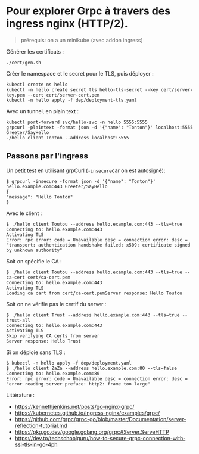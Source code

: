 
# Pour explorer Grpc à travers des ingress nginx (HTTP/2).

> prérequis: on a un minikube (avec addon ingress)


Générer les certificats :
    
```shell
./cert/gen.sh
```

Créer le namespace et le secret pour le TLS, puis déployer :

```shell
kubectl create ns hello
kubectl -n hello create secret tls hello-tls-secret --key cert/server-key.pem --cert cert/server-cert.pem
kubectl -n hello apply -f dep/deployment-tls.yaml
```

Avec un tunnel, en plain text :

```shell
kubectl port-forward svc/hello-svc -n hello 5555:5555
grpcurl -plaintext -format json -d '{"name": "Tonton"}' localhost:5555 Greeter/SayHello
./hello client Tonton --address localhost:5555
```

## Passons par l'ingress

Un petit test en utilisant grpCurl (`-insecure`car on est autosigné):

```shell
$ grpcurl -insecure -format json -d '{"name": "Tonton"}' hello.example.com:443 Greeter/SayHello
{
"message": "Hello Tonton"
}
```



Avec le client :

```shell
$ ./hello client Toutou --address hello.example.com:443 --tls=true
Connecting to: hello.example.com:443
Activating TLS
Error: rpc error: code = Unavailable desc = connection error: desc = "transport: authentication handshake failed: x509: certificate signed by unknown authority"
```

Soit on spécifie le CA :

```shell
$ ./hello client Toutou --address hello.example.com:443 --tls=true --ca-cert cert/ca-cert.pem
Connecting to: hello.example.com:443
Activating TLS
Loading ca cart from cert/ca-cert.pemServer response: Hello Toutou
```

Soit on ne vérifie pas le certif du server :

```shell
$ ./hello client Trust --address hello.example.com:443 --tls=true --trust-all
Connecting to: hello.example.com:443
Activating TLS
Skip verifying CA certs from server
Server response: Hello Trust
```

Si on déploie sans TLS :

```shell
$ kubectl -n hello apply -f dep/deployment.yaml
$ ./hello client ZaZa --address hello.example.com:80 --tls=false
Connecting to: hello.example.com:80
Error: rpc error: code = Unavailable desc = connection error: desc = "error reading server preface: http2: frame too large"
```

Littérature :
- https://kennethjenkins.net/posts/go-nginx-grpc/
- https://kubernetes.github.io/ingress-nginx/examples/grpc/
- https://github.com/grpc/grpc-go/blob/master/Documentation/server-reflection-tutorial.md
- https://pkg.go.dev/google.golang.org/grpc#Server.ServeHTTP
- https://dev.to/techschoolguru/how-to-secure-grpc-connection-with-ssl-tls-in-go-4ph
